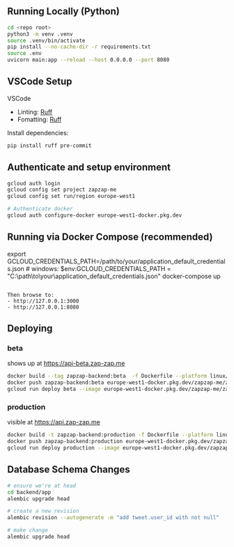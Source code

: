 ## Running Locally (Python)

```bash
cd <repo root>
python3 -m venv .venv
source .venv/bin/activate
pip install --no-cache-dir -r requirements.txt
source .env
uvicorn main:app --reload --host 0.0.0.0 --port 8080
```

## VSCode Setup

VSCode 
- Linting: [Ruff](https://marketplace.visualstudio.com/items?itemName=charliermarsh.ruff)
- Fomatting: [Ruff](https://marketplace.visualstudio.com/items?itemName=charliermarsh.ruff)

Install dependencies:

```bash
pip install ruff pre-commit
```


## Authenticate and setup environment

```bash
gcloud auth login
gcloud config set project zapzap-me
gcloud config set run/region europe-west1

# Authenticate docker
gcloud auth configure-docker europe-west1-docker.pkg.dev
```







## Running via Docker Compose (recommended)

export GCLOUD_CREDENTIALS_PATH=/path/to/your/application_default_credentials.json # windows: $env:GCLOUD_CREDENTIALS_PATH = "C:\path\to\your\application_default_credentials.json"
docker-compose up
```

Then browse to:
- http://127.0.0.1:3000
- http://127.0.0.1:8080
```
## Deploying

### beta

shows up at https://api-beta.zap-zap.me

```bash
docker build --tag zapzap-backend:beta  -f Dockerfile --platform linux/x86_64 .
docker push zapzap-backend:beta europe-west1-docker.pkg.dev/zapzap-me/zapzap-repo/zapzap-backend:beta
gcloud run deploy beta --image europe-west1-docker.pkg.dev/zapzap-me/zapzap-repo/zapzap-backend:beta
```

### production

visible at https://api.zap-zap.me

```bash
docker build -t zapzap-backend:production -f Dockerfile --platform linux/x86_64 .
docker push zapzap-backend:production europe-west1-docker.pkg.dev/zapzap-me/zapzap-repo/zapzap-backend:production
gcloud run deploy production --image europe-west1-docker.pkg.dev/zapzap-me/zapzap-repo/zapzap-backend:production
```

## Database Schema Changes

```bash
# ensure we're at head
cd backend/app
alembic upgrade head

# create a new revision
alembic revision --autogenerate -m "add tweet.user_id with not null"

# make change
alembic upgrade head
```